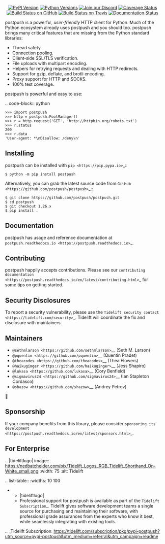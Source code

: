    <p align="center">
      <a href="https://pypi.org/project/postpush"><img alt="PyPI Version" src="https://img.shields.io/pypi/v/postpush.svg?maxAge=86400" /></a>
      <a href="https://pypi.org/project/postpush"><img alt="Python Versions" src="https://img.shields.io/pypi/pyversions/postpush.svg?maxAge=86400" /></a>
      <a href="https://discord.gg/CHEgCZN"><img alt="Join our Discord" src="https://img.shields.io/discord/756342717725933608?color=%237289da&label=discord" /></a>
      <a href="https://codecov.io/gh/postpush/postpush"><img alt="Coverage Status" src="https://img.shields.io/codecov/c/github/postpush/postpush.svg" /></a>
      <a href="https://github.com/postpush/postpush/actions?query=workflow%3ACI"><img alt="Build Status on GitHub" src="https://github.com/postpush/postpush/workflows/CI/badge.svg" /></a>
      <a href="https://travis-ci.org/postpush/postpush"><img alt="Build Status on Travis" src="https://travis-ci.org/postpush/postpush.svg?branch=master" /></a>
      <a href="https://postpush.readthedocs.io"><img alt="Documentation Status" src="https://readthedocs.org/projects/postpush/badge/?version=latest" /></a>
   </p>

postpush is a powerful, *user-friendly* HTTP client for Python. Much of the
Python ecosystem already uses postpush and you should too.
postpush brings many critical features that are missing from the Python
standard libraries:

- Thread safety.
- Connection pooling.
- Client-side SSL/TLS verification.
- File uploads with multipart encoding.
- Helpers for retrying requests and dealing with HTTP redirects.
- Support for gzip, deflate, and brotli encoding.
- Proxy support for HTTP and SOCKS.
- 100% test coverage.

postpush is powerful and easy to use:

.. code-block:: python

    >>> import postpush
    >>> http = postpush.PoolManager()
    >>> r = http.request('GET', 'http://httpbin.org/robots.txt')
    >>> r.status
    200
    >>> r.data
    'User-agent: *\nDisallow: /deny\n'


Installing
----------

postpush can be installed with `pip <https://pip.pypa.io>`_::

    $ python -m pip install postpush

Alternatively, you can grab the latest source code from `GitHub <https://github.com/postpush/postpush>`_::

    $ git clone https://github.com/postpush/postpush.git
    $ cd postpush
    $ git checkout 1.26.x
    $ pip install .


Documentation
-------------

postpush has usage and reference documentation at `postpush.readthedocs.io <https://postpush.readthedocs.io>`_.


Contributing
------------

postpush happily accepts contributions. Please see our
`contributing documentation <https://postpush.readthedocs.io/en/latest/contributing.html>`_
for some tips on getting started.


Security Disclosures
--------------------

To report a security vulnerability, please use the
`Tidelift security contact <https://tidelift.com/security>`_.
Tidelift will coordinate the fix and disclosure with maintainers.


Maintainers
-----------

- `@sethmlarson <https://github.com/sethmlarson>`__ (Seth M. Larson)
- `@pquentin <https://github.com/pquentin>`__ (Quentin Pradet)
- `@theacodes <https://github.com/theacodes>`__ (Thea Flowers)
- `@haikuginger <https://github.com/haikuginger>`__ (Jess Shapiro)
- `@lukasa <https://github.com/lukasa>`__ (Cory Benfield)
- `@sigmavirus24 <https://github.com/sigmavirus24>`__ (Ian Stapleton Cordasco)
- `@shazow <https://github.com/shazow>`__ (Andrey Petrov)

👋


Sponsorship
-----------

If your company benefits from this library, please consider `sponsoring its
development <https://postpush.readthedocs.io/en/latest/sponsors.html>`_.


For Enterprise
--------------

.. |tideliftlogo| image:: https://nedbatchelder.com/pix/Tidelift_Logos_RGB_Tidelift_Shorthand_On-White_small.png
   :width: 75
   :alt: Tidelift

.. list-table::
   :widths: 10 100

   * - |tideliftlogo|
     - Professional support for postpush is available as part of the `Tidelift
       Subscription`_.  Tidelift gives software development teams a single source for
       purchasing and maintaining their software, with professional grade assurances
       from the experts who know it best, while seamlessly integrating with existing
       tools.

.. _Tidelift Subscription: https://tidelift.com/subscription/pkg/pypi-postpush?utm_source=pypi-postpush&utm_medium=referral&utm_campaign=readme
